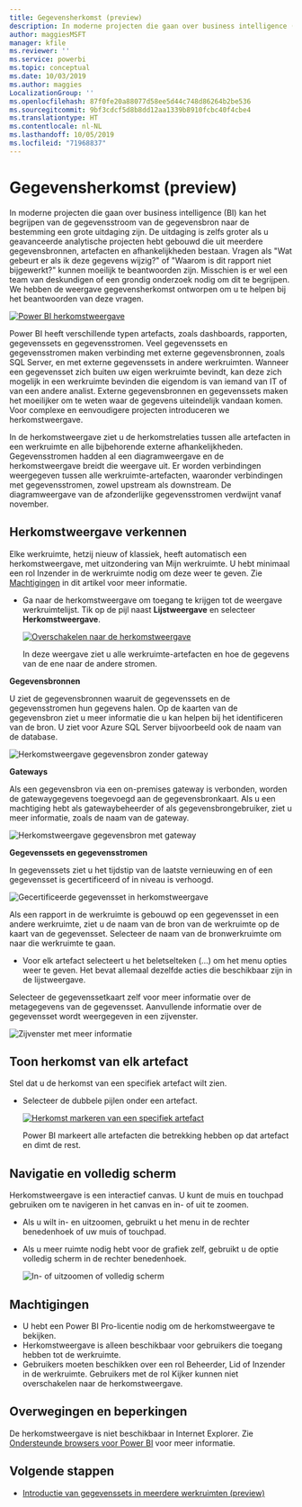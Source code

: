 ```yaml
---
title: Gegevensherkomst (preview)
description: In moderne projecten die gaan over business intelligence (BI) is het begrijpen van de gegevensstroom van de gegevensbron naar de bestemming een grote uitdaging voor veel klanten.
author: maggiesMSFT
manager: kfile
ms.reviewer: ''
ms.service: powerbi
ms.topic: conceptual
ms.date: 10/03/2019
ms.author: maggies
LocalizationGroup: ''
ms.openlocfilehash: 87f0fe20a88077d58ee5d44c748d86264b2be536
ms.sourcegitcommit: 9bf3cdcf5d8b8dd12aa1339b8910fcbc40f4cbe4
ms.translationtype: HT
ms.contentlocale: nl-NL
ms.lasthandoff: 10/05/2019
ms.locfileid: "71968837"
---
```

# <a name="data-lineage-preview"></a>Gegevensherkomst (preview)
In moderne projecten die gaan over business intelligence (BI) kan het begrijpen van de gegevensstroom van de gegevensbron naar de bestemming een grote uitdaging zijn. De uitdaging is zelfs groter als u geavanceerde analytische projecten hebt gebouwd die uit meerdere gegevensbronnen, artefacten en afhankelijkheden bestaan.  Vragen als "Wat gebeurt er als ik deze gegevens wijzig?" of "Waarom is dit rapport niet bijgewerkt?" kunnen moeilijk te beantwoorden zijn. Misschien is er wel een team van deskundigen of een grondig onderzoek nodig om dit te begrijpen. We hebben de weergave gegevensherkomst ontworpen om u te helpen bij het beantwoorden van deze vragen.

[ ![Power BI herkomstweergave](media/service-data-lineage/power-bi-lineage-view-cropped.png) ](media/service-data-lineage/power-bi-lineage-view-full-size.png#lightbox)
 
Power BI heeft verschillende typen artefacts, zoals dashboards, rapporten, gegevenssets en gegevensstromen. Veel gegevenssets en gegevensstromen maken verbinding met externe gegevensbronnen, zoals SQL Server, en met externe gegevenssets in andere werkruimten. Wanneer een gegevensset zich buiten uw eigen werkruimte bevindt, kan deze zich mogelijk in een werkruimte bevinden die eigendom is van iemand van IT of van een andere analist. Externe gegevensbronnen en gegevenssets maken het moeilijker om te weten waar de gegevens uiteindelijk vandaan komen. Voor complexe en eenvoudigere projecten introduceren we herkomstweergave. 

In de herkomstweergave ziet u de herkomstrelaties tussen alle artefacten in een werkruimte en alle bijbehorende externe afhankelijkheden. Gegevensstromen hadden al een diagramweergave en de herkomstweergave breidt die weergave uit. Er worden verbindingen weergegeven tussen alle werkruimte-artefacten, waaronder verbindingen met gegevensstromen, zowel upstream als downstream. De diagramweergave van de afzonderlijke gegevensstromen verdwijnt vanaf november.

## <a name="explore-lineage-view"></a>Herkomstweergave verkennen

Elke werkruimte, hetzij nieuw of klassiek, heeft automatisch een herkomstweergave, met uitzondering van Mijn werkruimte. U hebt minimaal een rol Inzender in de werkruimte nodig om deze weer te geven. Zie [Machtigingen](#permissions) in dit artikel voor meer informatie. 

- Ga naar de herkomstweergave om toegang te krijgen tot de weergave werkruimtelijst. Tik op de pijl naast **Lijstweergave** en selecteer **Herkomstweergave**.

    [ ![Overschakelen naar de herkomstweergave](media/service-data-lineage/power-bi-lineage-list-view-cropped.png) ](media/service-data-lineage/power-bi-lineage-list-view.png#lightbox)

    In deze weergave ziet u alle werkruimte-artefacten en hoe de gegevens van de ene naar de andere stromen.

**Gegevensbronnen**

U ziet de gegevensbronnen waaruit de gegevenssets en de gegevensstromen hun gegevens halen. Op de kaarten van de gegevensbron ziet u meer informatie die u kan helpen bij het identificeren van de bron. U ziet voor Azure SQL Server bijvoorbeeld ook de naam van de database.

![Herkomstweergave gegevensbron zonder gateway](media/service-data-lineage/power-bi-lineage-data-source-no-gateway.png)
 
**Gateways**

Als een gegevensbron via een on-premises gateway is verbonden, worden de gatewaygegevens toegevoegd aan de gegevensbronkaart. Als u een machtiging hebt als gatewaybeheerder of als gegevensbrongebruiker, ziet u meer informatie, zoals de naam van de gateway.

![Herkomstweergave gegevensbron met gateway](media/service-data-lineage/power-bi-lineage-data-source-with-gateway.png)

**Gegevenssets en gegevensstromen**
 
In gegevenssets ziet u het tijdstip van de laatste vernieuwing en of een gegevensset is gecertificeerd of in niveau is verhoogd.

![Gecertificeerde gegevensset in herkomstweergave](media/service-data-lineage/power-bi-lineage-external-certified-dataset.png)
 
Als een rapport in de werkruimte is gebouwd op een gegevensset in een andere werkruimte, ziet u de naam van de bron van de werkruimte op de kaart van de gegevensset. Selecteer de naam van de bronwerkruimte om naar die werkruimte te gaan.
 
- Voor elk artefact selecteert u het beletselteken (...) om het menu opties weer te geven. Het bevat allemaal dezelfde acties die beschikbaar zijn in de lijstweergave.
  
Selecteer de gegevenssetkaart zelf voor meer informatie over de metagegevens van de gegevensset. Aanvullende informatie over de gegevensset wordt weergegeven in een zijvenster.

![Zijvenster met meer informatie](media/service-data-lineage/power-bi-lineage-side-pane.png)
 
## <a name="show-lineage-for-any-artifact"></a>Toon herkomst van elk artefact 

Stel dat u de herkomst van een specifiek artefact wilt zien.

- Selecteer de dubbele pijlen onder een artefact.

    [ ![Herkomst markeren van een specifiek artefact](media/service-data-lineage/power-bi-lineage-highlight-cropped.png) ](media/service-data-lineage/power-bi-lineage-highlight-full-size.png#lightbox)

    Power BI markeert alle artefacten die betrekking hebben op dat artefact en dimt de rest. 

## <a name="navigation-and-full-screen"></a>Navigatie en volledig scherm 

Herkomstweergave is een interactief canvas. U kunt de muis en touchpad gebruiken om te navigeren in het canvas en in- of uit te zoomen.  

- Als u wilt in- en uitzoomen, gebruikt u het menu in de rechter benedenhoek of uw muis of touchpad. 

- Als u meer ruimte nodig hebt voor de grafiek zelf, gebruikt u de optie volledig scherm in de rechter benedenhoek. 

    ![In- of uitzoomen of volledig scherm](media/service-data-lineage/power-bi-lineage-zoom-full-screen.png)

## <a name="permissions"></a>Machtigingen

- U hebt een Power BI Pro-licentie nodig om de herkomstweergave te bekijken.
- Herkomstweergave is alleen beschikbaar voor gebruikers die toegang hebben tot de werkruimte.
- Gebruikers moeten beschikken over een rol Beheerder, Lid of Inzender in de werkruimte. Gebruikers met de rol Kijker kunnen niet overschakelen naar de herkomstweergave.

## <a name="considerations-and-limitations"></a>Overwegingen en beperkingen

De herkomstweergave is niet beschikbaar in Internet Explorer. Zie [Ondersteunde browsers voor Power BI](power-bi-browsers.md) voor meer informatie.

## <a name="next-steps"></a>Volgende stappen

- [Introductie van gegevenssets in meerdere werkruimten (preview)](service-datasets-across-workspaces.md)
